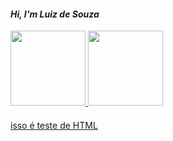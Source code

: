 #### *Hi, I'm Luiz de Souza*
 
 <div>
<a href="https://github.com/luizdesouza">
<img height="120em"src="https://github-readme-stats.vercel.app/api?username=luizdesouza&show_icons=true&theme=dracula&include_all_commits=true&count_private=true"/>
<img height="120em"src=https://github-readme-stats.vercel.app/api/top-langs/?username=luizdesouza&layout=compact&langs_count=16&theme=dracula">
 </div>

####                                                                                                                                              
  <div style"display:inline_block"<br>
    <p>isso é teste de HTML</p>
  </div>
                                                                                                                                              
####
                                                                                                                                                                                                                                                                                        
 
 
                                                                                                                                              

                                                                                                                                                                          




